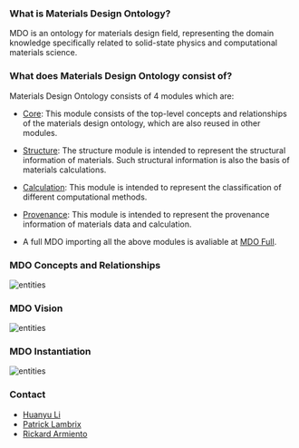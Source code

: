 ### What is Materials Design Ontology?

MDO is an ontology for materials design field, representing the domain knowledge specifically related to solid-state physics and computational materials science.

### What does Materials Design Ontology consist of?

Materials Design Ontology consists of 4 modules which are:

* [Core](https://w3id.org/mdo/core/1.0): This module consists of the top-level concepts and relationships of the materials design ontology, which are also reused in other modules.

* [Structure](https://w3id.org/mdo/structure/1.0): The structure module is intended to represent the structural information of materials. Such structural information is also the basis of materials calculations.

* [Calculation](https://w3id.org/mdo/calculation/1.0): This module is intended to represent the classification of different computational methods.

* [Provenance](https://w3id.org/mdo/provenance/1.0): This module is intended to represent the provenance information of materials data and calculation.

* A full MDO importing all the above modules is avaliable at [MDO Full](https://w3id.org/mdo/full/1.0).

### MDO Concepts and Relationships
![entities](https://huanyu-li.github.io/figures/mdo/MDO1.png "MDO concepts and relationships")


### MDO Vision
![entities](https://huanyu-li.github.io/figures/mdo/new-vision.png "MDO vision")

### MDO Instantiation 
![entities](https://huanyu-li.github.io/figures/mdo/instances-output1.png "MDO instantiation")

### Contact

* [Huanyu Li](https://www.ida.liu.se/~huali50/)
* [Patrick Lambrix](https://www.ida.liu.se/~patla00/)
* [Rickard Armiento](https://rickard.armiento.se)
